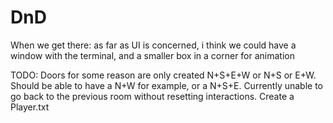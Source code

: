 # DnD


When we get there:
as far as UI is concerned, i think we could have a window with the terminal, and a smaller box in a corner for animation

TODO: Doors for some reason are only created N+S+E+W or N+S or E+W. Should be able to have a N+W for example, or a N+S+E.
Currently unable to go back to the previous room without resetting interactions.
Create a Player.txt


